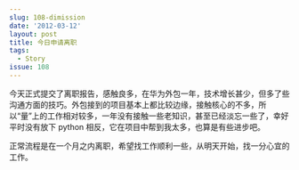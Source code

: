 ```yaml
---
slug: 108-dimission
date: '2012-03-12'
layout: post
title: 今日申请离职
tags:
  - Story
issue: 108
---
```


今天正式提交了离职报告，感触良多，在华为外包一年，技术增长甚少，但多了些沟通方面的技巧。外包接到的项目基本上都比较边缘，接触核心的不多，所以“量”上的工作相对较多，一年没有接触一些老知识，甚至已经淡忘一些了，幸好平时没有放下 python 相反，它在项目中帮到我太多，也算是有些进步吧。

正常流程是在一个月之内离职，希望找工作顺利一些，从明天开始，找一分心宜的工作。
